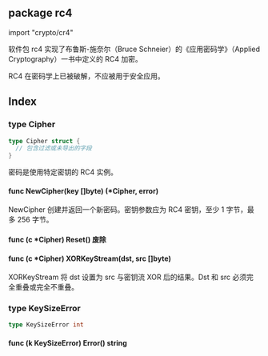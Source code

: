## package rc4

import "crypto/cr4"

软件包 rc4 实现了布鲁斯-施奈尔（Bruce Schneier）的《应用密码学》（Applied Cryptography）一书中定义的 RC4 加密。

RC4 在密码学上已被破解，不应被用于安全应用。

## Index

### type Cipher

```go
type Cipher struct {
  // 包含过滤或未导出的字段
}
```

密码是使用特定密钥的 RC4 实例。

#### func NewCipher(key []byte) (*Cipher, error)

NewCipher 创建并返回一个新密码。密钥参数应为 RC4 密钥，至少 1 字节，最多 256 字节。

#### func (c *Cipher) Reset() 废除

#### func (c *Cipher) XORKeyStream(dst, src []byte)

XORKeyStream 将 dst 设置为 src 与密钥流 XOR 后的结果。Dst 和 src 必须完全重叠或完全不重叠。

### type KeySizeError

```go
type KeySizeError int
```

#### func (k KeySizeError) Error() string
